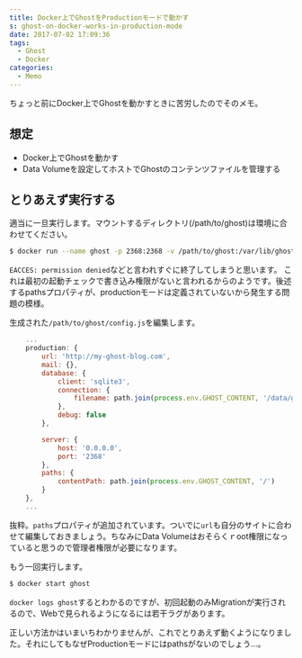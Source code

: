 ```yaml
---
title: Docker上でGhostをProductionモードで動かす
s: ghost-on-docker-works-in-production-mode
date: 2017-07-02 17:09:36
tags:
  - Ghost
  - Docker
categories:
  - Memo
---
```


ちょっと前にDocker上でGhostを動かすときに苦労したのでそのメモ。

<!-- more -->

## 想定

- Docker上でGhostを動かす
- Data Volumeを設定してホストでGhostのコンテンツファイルを管理する

## とりあえず実行する

適当に一旦実行します。マウントするディレクトリ(/path/to/ghost)は環境に合わせてください。

```bash
$ docker run --name ghost -p 2368:2368 -v /path/to/ghost:/var/lib/ghost -e NODE_ENV=production ghost
```

`EACCES: permission denied`などと言われすぐに終了してしまうと思います。
これは最初の起動チェックで書き込み権限がないと言われるからのようです。後述するpathsプロパティが、productionモードは定義されていないから発生する問題の模様。

生成された`/path/to/ghost/config.js`を編集します。

```javascript
    ...
    production: {
        url: 'http://my-ghost-blog.com',
        mail: {},
        database: {
            client: 'sqlite3',
            connection: {
                filename: path.join(process.env.GHOST_CONTENT, '/data/ghost.db')
            },
            debug: false
        },

        server: {
            host: '0.0.0.0',
            port: '2368'
        },
        paths: {
            contentPath: path.join(process.env.GHOST_CONTENT, '/')
        }
    },
    ...
```

抜粋。`paths`プロパティが追加されています。ついでに`url`も自分のサイトに合わせて編集しておきましょう。ちなみにData Volumeはおそらくｒoot権限になっていると思うので管理者権限が必要になります。

もう一回実行します。

```bash
$ docker start ghost
```

`docker logs ghost`するとわかるのですが、初回起動のみMigrationが実行されるので、Webで見られるようになるには若干ラグがあります。

正しい方法かはいまいちわかりませんが、これでとりあえず動くようになりました。それにしてもなぜProductionモードにはpathsがないのでしょう…。
